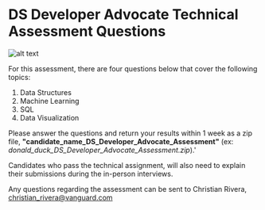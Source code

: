 # DS Developer Advocate Technical Assessment Questions
![alt text](https://cdn-images-1.medium.com/max/1200/1*Qi2ta02wgA4-otNFDaFrRw.png)

For this assessment, there are four questions below that cover the following topics:
1. Data Structures
2. Machine Learning
3. SQL
4. Data Visualization


Please answer the questions and return your results within 1 week as a zip file, **"candidate_name_DS_Developer_Advocate_Assessment"** (ex:  *donald_duck_DS_Developer_Advocate_Assessment.zip*).'


Candidates who pass the technical assignment, will also need to explain their submissions during the in-person interviews.

Any questions regarding the assessment can be sent to Christian Rivera, christian_rivera@vanguard.com
